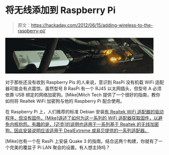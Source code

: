 # 将无线添加到 Raspberry Pi

> 原文：<https://hackaday.com/2012/06/15/adding-wireless-to-the-raspberry-pi/>

![](img/dde1e8806dd29728f1d85a43a3a069e6.png "raspi")

对于那些还没有收到 Raspberry Pis 的人来说，意识到 RasPi 没有机载 WiFi 适配器可能会有点震惊。虽然型号 B RasPi 有一个 RJ45 以太网插头，但型号 A 必须依靠 USB 绑定的网络加密狗。[Mike]Mitch Tech 提供了一个很好的指南，教你如何将 Realtek WiFi 加密狗与他的 Raspberry Pi 配合使用。

在 Raspberry Pi 上，人们推荐的标准 Debian 安装[有 Realtek WiFi 适配器的驱动程序，但没有固件。[Mike]讲述了如何为这一系列的 WiFi 适配器获取固件，以避免内核抱怨。有趣的是，[迈克]的说明也适用于一系列基于 Realtek 的无线加密狗，因此安装说明应该适用于 DealExtreme 或易贝提供的一系列适配器。](http://www.raspberrypi.org/downloads)

[Mike]也有一个在 RasPi 上安装 Quake 3 的指南。结合这两个构建，你就有了一个完美的覆盆子 Pi LAN 聚会的设置。有人想主持吗？